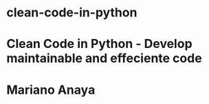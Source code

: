 # clean-code-in-python

# Clean Code in Python - Develop maintainable and effeciente code

# Mariano Anaya
